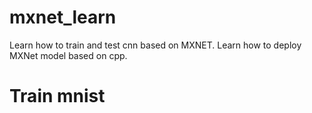 # mxnet_learn
Learn how to train and test cnn based on MXNET.
Learn how to deploy MXNet model based on cpp.

# Train mnist

